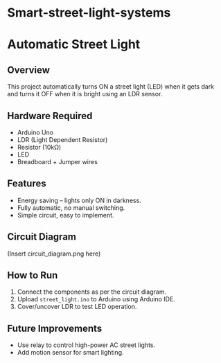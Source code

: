 # Smart-street-light-systems
# Automatic Street Light

## Overview
This project automatically turns ON a street light (LED) when it gets dark and turns it OFF when it is bright using an LDR sensor.  

## Hardware Required
- Arduino Uno
- LDR (Light Dependent Resistor)
- Resistor (10kΩ)
- LED
- Breadboard + Jumper wires

## Features
- Energy saving – lights only ON in darkness.  
- Fully automatic, no manual switching.  
- Simple circuit, easy to implement.  

## Circuit Diagram
(Insert circuit_diagram.png here)

## How to Run
1. Connect the components as per the circuit diagram.  
2. Upload `street_light.ino` to Arduino using Arduino IDE.  
3. Cover/uncover LDR to test LED operation.  

## Future Improvements
- Use relay to control high-power AC street lights.  
- Add motion sensor for smart lighting.
